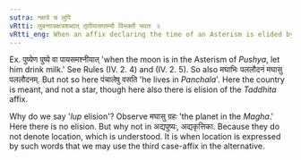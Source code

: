 ```yaml
---
sutra: नक्षत्रे च लुपि
vRtti: लुबन्तान्नक्षत्रशब्दात् तृतीयासप्तम्यौ विभक्तौ भवतः ॥
vRtti_eng: When an affix declaring the time of an Asterism is elided by _lup_ (IV. 2. 4); the seventh and the third case-affixes are used after the word, whose affix is so elided.
---
```

Ex. पुष्येण पुष्ये वा पायसमश्नीयात् 'when the moon is in the Asterism of _Pushya_, let him drink milk.' See Rules (IV. 2. 4) and (IV. 2. 5). So also मघाभिः पललौदनं मघासु पललौदनम्. But not so here पंचालेषु वसति 'he lives in _Panchala_'. Here the country is meant, and not a star, though here also there is elision of the _Taddhita_ affix.

Why do we say '_lup_ elision'? Observe मघासु ग्रहः 'the planet in the _Magha_.' Here there is no elision. But why not in अद्यपुष्यः, अद्यकृत्तिका. Because they do not denote location, which is understood. It is when location is expressed by such words that we may use the third case-affix in the alternative.
